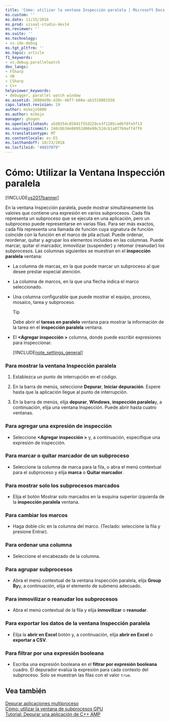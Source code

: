 ```yaml
---
title: 'Cómo: utilizar la ventana Inspección paralela | Microsoft Docs'
ms.custom: ''
ms.date: 11/15/2016
ms.prod: visual-studio-dev14
ms.reviewer: ''
ms.suite: ''
ms.technology:
- vs-ide-debug
ms.tgt_pltfrm: ''
ms.topic: article
f1_keywords:
- vs.debug.parallelwatch
dev_langs:
- FSharp
- VB
- CSharp
- C++
helpviewer_keywords:
- debugger, parallel watch window
ms.assetid: 28004d9b-420c-48f7-b80e-ab1519802558
caps.latest.revision: 19
author: mikejo5000
ms.author: mikejo
manager: ghogen
ms.openlocfilehash: a5d8354c850d1f55d229ce3f1205ca0bf0fe5f13
ms.sourcegitcommit: 240c8b34e80952d00e90c52dcb1a077b9aff47f6
ms.translationtype: MT
ms.contentlocale: es-ES
ms.lasthandoff: 10/23/2018
ms.locfileid: "49837079"
---
```

# <a name="how-to-use-the-parallel-watch-window"></a>Cómo: Utilizar la Ventana Inspección paralela
[!INCLUDE[vs2017banner](../includes/vs2017banner.md)]

En la ventana Inspección paralela, puede mostrar simultáneamente los valores que contiene una expresión en varios subprocesos. Cada fila representa un subproceso que se ejecuta en una aplicación, pero un subproceso puede representarse en varias filas. Para ser más exactos, cada fila representa una llamada de función cuya signatura de función coincide con la función en el marco de pila actual. Puede ordenar, reordenar, quitar y agrupar los elementos incluidos en las columnas. Puede marcar, quitar el marcador, inmovilizar (suspender) y retomar (reanudar) los subprocesos. Las columnas siguientes se muestran en el **inspección paralela** ventana:  
  
- La columna de marcas, en la que puede marcar un subproceso al que desee prestar especial atención.  
  
- La columna de marcos, en la que una flecha indica el marco seleccionado.  
  
- Una columna configurable que puede mostrar el equipo, proceso, mosaico, tarea y subproceso.  
  
  > [!TIP]
  >  Debe abrir el **tareas en paralelo** ventana para mostrar la información de la tarea en el **inspección paralela** ventana.  
  
- El  **\<Agregar inspección >** columna, donde puede escribir expresiones para inspeccionar.  
  
  [!INCLUDE[note_settings_general](../includes/note-settings-general-md.md)]  
  
### <a name="to-display-the-parallel-watch-window"></a>Para mostrar la ventana Inspección paralela  
  
1.  Establezca un punto de interrupción en el código.  
  
2.  En la barra de menús, seleccione **Depurar**, **Iniciar depuración**. Espere hasta que la aplicación llegue al punto de interrupción.  
  
3.  En la barra de menús, elija **depurar**, **Windows**, **inspección paralela**y, a continuación, elija una ventana Inspección. Puede abrir hasta cuatro ventanas.  
  
### <a name="to-add-a-watch-expression"></a>Para agregar una expresión de inspección  
  
-   Seleccione  **\<Agregar inspección >** y, a continuación, especifique una expresión de inspección.  
  
### <a name="to-flag-or-unflag-a-thread"></a>Para marcar o quitar marcador de un subproceso  
  
-   Seleccione la columna de marca para la fila, o abra el menú contextual para el subproceso y elija **marca** o **Quitar marcador**.  
  
### <a name="to-display-only-flagged-threads"></a>Para mostrar solo los subprocesos marcados  
  
-   Elija el botón Mostrar solo marcados en la esquina superior izquierda de la **inspección paralela** ventana.  
  
### <a name="to-switch-frames"></a>Para cambiar los marcos  
  
-   Haga doble clic en la columna del marco. (Teclado: seleccione la fila y presione Entrar).  
  
### <a name="to-sort-a-column"></a>Para ordenar una columna  
  
-   Seleccione el encabezado de la columna.  
  
### <a name="to-group-threads"></a>Para agrupar subprocesos  
  
-   Abra el menú contextual de la ventana Inspección paralela, elija **Group By**y, a continuación, elija el elemento de submenú adecuado.  
  
### <a name="to-freeze-or-thaw-threads"></a>Para inmovilizar o reanudar los subprocesos  
  
-   Abra el menú contextual de la fila y elija **inmovilizar** o **reanudar**.  
  
### <a name="to-export-the-data-in-the-parallel-watch-window"></a>Para exportar los datos de la ventana Inspección paralela  
  
-   Elija la **abrir en Excel** botón y, a continuación, elija **abrir en Excel** o **exportar a CSV**.  
  
### <a name="to-filter-by-a-boolean-expression"></a>Para filtrar por una expresión booleana  
  
-   Escriba una expresión booleana en el **filtrar por expresión booleana** cuadro. El depurador evalúa la expresión para cada contexto del subproceso. Solo se muestran las filas con el valor `true`.  
  
## <a name="see-also"></a>Vea también  
 [Depurar aplicaciones multiproceso](../debugger/debug-multithreaded-applications-in-visual-studio.md)   
 [Cómo: utilizar la ventana de subprocesos GPU](../debugger/how-to-use-the-gpu-threads-window.md)   
 [Tutorial: Depurar una aplicación de C++ AMP](http://msdn.microsoft.com/library/40e92ecc-f6ba-411c-960c-b3047b854fb5)



